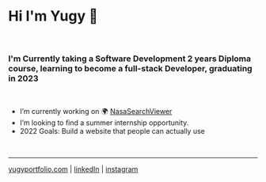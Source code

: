 # Hi I'm Yugy 👋

<br />

### I'm Currently taking a Software Development 2 years Diploma course, learning to become a full-stack Developer, graduating in **2023**

<br />

- I’m currently working on 🌍 [NasaSearchViewer](https://yugykim.github.io/nasa-picture-viewer/#/)
- I’m looking to find a summer internship opportunity. 
- 2022 Goals: Build a website that people can actually use

<br />

---

[yugyportfolio.com](https://www.yugyportfolio.com/) |
[linkedIn](https://www.linkedin.com/in/yugyeong-kim-20a16b225/) |
[instagram](https://www.instagram.com/yugyeongkim2/)

